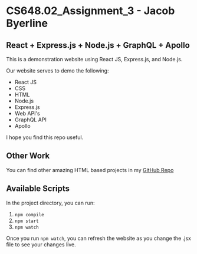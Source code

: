 # CS648.02_Assignment_3 - Jacob Byerline
## React + Express.js + Node.js + GraphQL + Apollo

This is a demonstration website using React JS, Express.js, and Node.js. 

Our website serves to demo the following:
- React JS
- CSS
- HTML
- Node.js
- Express.js
- Web API's
- GraphQL API
- Apollo

I hope you find this repo useful.

## Other Work

You can find other amazing HTML based projects in my [GitHub Repo](https://github.com/jbyerline)

## Available Scripts

In the project directory, you can run:

1. `npm compile`
2. `npm start`
3. `npm watch`

Once you run `npm watch`, you can refresh the website as you change the .jsx file to see your changes live. 
